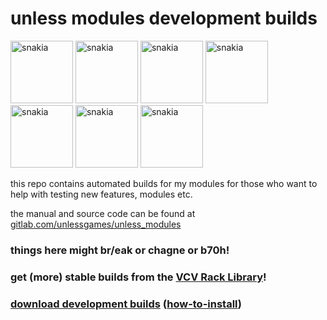 # unless modules development builds

<p float="left">
<img src="https://library.vcvrack.com/screenshots/unless_modules/towers.png" alt="snakia" height="100" style="display : inline-block;"/>
<img src="https://library.vcvrack.com/screenshots/unless_modules/snake.png" alt="snakia" height="100" style="display : inline-block;"/>
<img src="https://library.vcvrack.com/screenshots/unless_modules/room.png" alt="snakia" height="100" style="display : inline-block;"/>
<img src="https://library.vcvrack.com/screenshots/unless_modules/cantor.png" alt="snakia" height="100" style="display : inline-block;"/>
<img src="https://library.vcvrack.com/screenshots/unless_modules/atoms.png" alt="snakia" height="100" style="display : inline-block;"/>
<img src="https://library.vcvrack.com/screenshots/unless_modules/markov.png" alt="snakia" height="100" style="display : inline-block;"/>
<img src="https://library.vcvrack.com/screenshots/unless_modules/piong.png" alt="snakia" height="100" style="display : inline-block;"/>
</p>

this repo contains automated builds for my modules for those who want to help with testing new features, modules etc.

the manual and source code can be found at [gitlab.com/unlessgames/unless_modules](https://gitlab.com/unlessgames/unless_modules)

### things here might br/eak or chagne or b70h!

### get (more) stable builds from the [**VCV Rack Library**](https://library.vcvrack.com/unless_modules)!

### [download development builds](https://github.com/unlessgames/unless_modules/releases) ([how-to-install](https://vcvrack.com/manual/Installing#installing-plugins-not-available-on-the-vcv-library))
